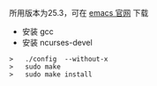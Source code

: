 所用版本为25.3，可在 [emacs 官网](https://www.gnu.org/software/emacs/) 下载

- 安装 gcc
- 安装 ncurses-devel

```
>   ./config  --without-x
>   sudo make
>   sudo make install
```
